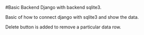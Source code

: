 #Basic Backend
Django with backend sqlite3.

Basic of how to connect django with sqlite3 and show the data.

Delete button is added to remove a particular data row.
